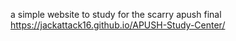 a simple website to study for the scarry apush final
https://jackattack16.github.io/APUSH-Study-Center/
